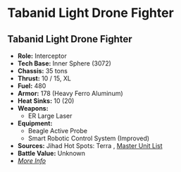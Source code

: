 # Tabanid Light Drone Fighter 

## Tabanid Light Drone Fighter 

- **Role:** Interceptor 
- **Tech Base:** Inner Sphere (3072) 
- **Chassis:** 35 tons 
- **Thrust:** 10 / 15, XL 
- **Fuel:** 480 
- **Armor:** 178 (Heavy Ferro Aluminum) 
- **Heat Sinks:** 10 (20) 
- **Weapons:** 
  - ER Large Laser 
- **Equipment:** 
  - Beagle Active Probe 
  - Smart Robotic Control System (Improved) 
- **Sources:** Jihad Hot Spots: Terra , [Master Unit List](http://masterunitlist.info/Unit/Details/3148) 
- **Battle Value:** Unknown 
- [*More Info*](tabanid_light_drone_fighter/tabanid_light_drone_fighter.md) 


